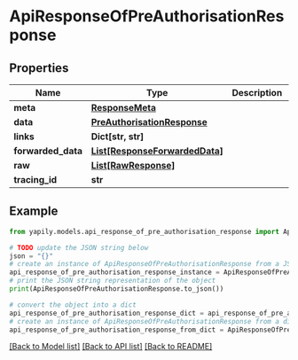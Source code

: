 # ApiResponseOfPreAuthorisationResponse


## Properties

Name | Type | Description | Notes
------------ | ------------- | ------------- | -------------
**meta** | [**ResponseMeta**](ResponseMeta.md) |  | [optional] 
**data** | [**PreAuthorisationResponse**](PreAuthorisationResponse.md) |  | [optional] 
**links** | **Dict[str, str]** |  | [optional] 
**forwarded_data** | [**List[ResponseForwardedData]**](ResponseForwardedData.md) |  | [optional] 
**raw** | [**List[RawResponse]**](RawResponse.md) |  | [optional] 
**tracing_id** | **str** |  | [optional] 

## Example

```python
from yapily.models.api_response_of_pre_authorisation_response import ApiResponseOfPreAuthorisationResponse

# TODO update the JSON string below
json = "{}"
# create an instance of ApiResponseOfPreAuthorisationResponse from a JSON string
api_response_of_pre_authorisation_response_instance = ApiResponseOfPreAuthorisationResponse.from_json(json)
# print the JSON string representation of the object
print(ApiResponseOfPreAuthorisationResponse.to_json())

# convert the object into a dict
api_response_of_pre_authorisation_response_dict = api_response_of_pre_authorisation_response_instance.to_dict()
# create an instance of ApiResponseOfPreAuthorisationResponse from a dict
api_response_of_pre_authorisation_response_from_dict = ApiResponseOfPreAuthorisationResponse.from_dict(api_response_of_pre_authorisation_response_dict)
```
[[Back to Model list]](../README.md#documentation-for-models) [[Back to API list]](../README.md#documentation-for-api-endpoints) [[Back to README]](../README.md)


